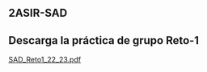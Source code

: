 ## 2ASIR-SAD
## Descarga la práctica de grupo Reto-1
[SAD_Reto1_22_23.pdf](https://github.com/organizacion-sesion-3-Vicent-Marti/sesion7-tarea-grupo-/files/14331799/SAD_Reto1_22_23.pdf)
